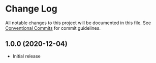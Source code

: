 # Change Log

All notable changes to this project will be documented in this file.
See [Conventional Commits](https://conventionalcommits.org) for commit guidelines.

## 1.0.0 (2020-12-04)

- Initial release
